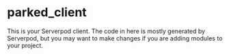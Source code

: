 # parked_client

This is your Serverpod client. The code in here is mostly generated by
Serverpod, but you may want to make changes if you are adding modules to your
project.
